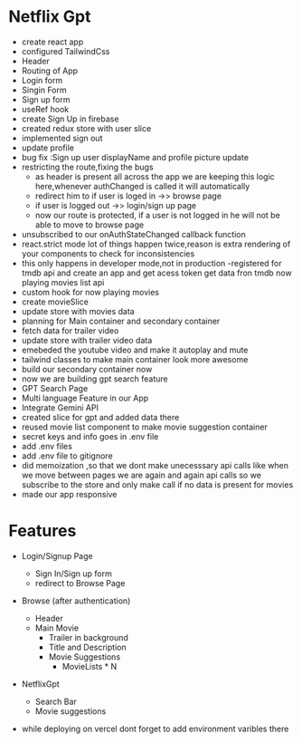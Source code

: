 # Netflix Gpt

- create react app
- configured TailwindCss
- Header
- Routing of App
- Login form
- Singin Form
- Sign up form
- useRef hook
- create Sign Up in firebase
- created redux store with user slice
- implemented sign out
- update profile
- bug fix :Sign up user displayName and profile picture update
- restricting the route,fixing the bugs
  - as header is present all across the app we are keeping this logic here,whenever authChanged is called it will automatically 
  - redirect him to if user is loged in ->> browse page
  - if user is logged out ->> login/sign up page
  - now our route is protected, if a user is not logged in he will not be able to move to browse page
- unsubscribed to our onAuthStateChanged callback function
- react.strict mode lot of things happen twice,reason is extra rendering of your components to check for inconsistencies
- this only happens in developer mode,not in production
-registered for tmdb api and create an app and get acess token
get data fron tmdb now playing movies list api
- custom hook for now playing movies
- create movieSlice
- update store with movies data
- planning for Main container and secondary container
- fetch data for trailer video
- update store with trailer video data
- emebeded the youtube video and make it autoplay and mute
- tailwind classes to make main container look more awesome 
- build our secondary container now
- now we are building gpt search feature
- GPT Search Page
- Multi language Feature in our App
- Integrate Gemini API
- created slice for gpt and added data there 
- reused movie list component to make movie suggestion container
- secret keys and info goes in .env file
- add .env files
- add .env file to gitignore
- did memoization ,so that we dont make unecesssary api calls like when we move between pages we are again and again api calls
so we subscribe to the store and only make call if no data is present for movies
- made our app responsive

# Features
 - Login/Signup Page
    - Sign In/Sign up form
    - redirect to Browse Page
 - Browse (after authentication)
    - Header
    - Main Movie
       - Trailer in background
       - Title and Description
       - Movie Suggestions
         - MovieLists * N
  - NetflixGpt
    -  Search Bar
    - Movie suggestions

- while deploying on vercel dont forget to add environment varibles there